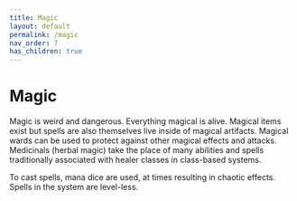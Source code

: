 ```yaml
---
title: Magic
layout: default
permalink: /magic
nav_order: 7
has_children: true
---
```



# Magic

Magic is weird and dangerous. Everything magical is alive. Magical items exist but spells are also themselves live inside of magical artifacts. Magical wards can be used to protect against other magical effects and attacks. Medicinals (herbal magic) take the place of many abilities and spells traditionally associated with healer classes in class-based systems. 

To cast spells, mana dice are used, at times resulting in chaotic effects. Spells in the system are level-less.